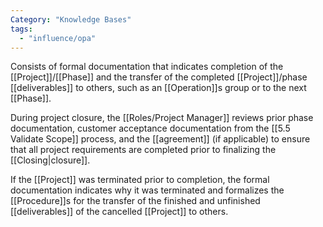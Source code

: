 ```yaml
---
Category: "Knowledge Bases"
tags:
  - "influence/opa"
---
```

Consists of formal documentation that indicates completion of the [[Project]]/[[Phase]] and the transfer of the completed [[Project]]/phase [[deliverables]] to others, such as an [[Operation]]s group or to the next [[Phase]].

During project closure, the [[Roles/Project Manager]] reviews prior phase documentation, customer acceptance documentation from the [[5.5 Validate Scope]] process, and the [[agreement]] (if applicable) to ensure that all project requirements are completed prior to finalizing the [[Closing|closure]].

If the [[Project]] was terminated prior to completion, the formal documentation indicates why it was terminated and formalizes the [[Procedure]]s for the transfer of the finished and unfinished [[deliverables]] of the cancelled [[Project]] to others.
